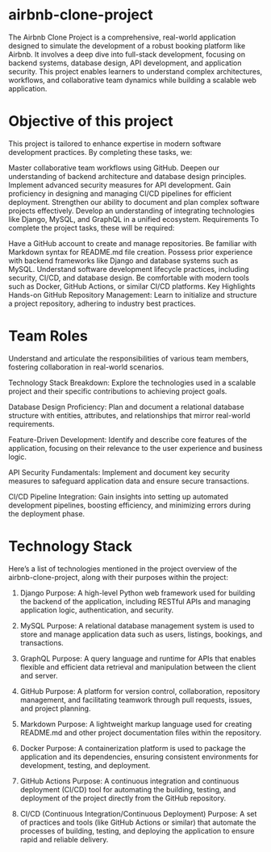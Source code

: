 # airbnb-clone-project

The Airbnb Clone Project is a comprehensive, real-world application designed to simulate the development of a robust booking platform like Airbnb. It involves a deep dive into full-stack development, focusing on backend systems, database design, API development, and application security. This project enables learners to understand complex architectures, workflows, and collaborative team dynamics while building a scalable web application.

# Objective of this project
This project is tailored to enhance expertise in modern software development practices. By completing these tasks, we:

Master collaborative team workflows using GitHub.
Deepen our understanding of backend architecture and database design principles.
Implement advanced security measures for API development.
Gain proficiency in designing and managing CI/CD pipelines for efficient deployment.
Strengthen our ability to document and plan complex software projects effectively.
Develop an understanding of integrating technologies like Django, MySQL, and GraphQL in a unified ecosystem.
Requirements
To complete the project tasks, these will be required:

Have a GitHub account to create and manage repositories.
Be familiar with Markdown syntax for README.md file creation.
Possess prior experience with backend frameworks like Django and database systems such as MySQL.
Understand software development lifecycle practices, including security, CI/CD, and database design.
Be comfortable with modern tools such as Docker, GitHub Actions, or similar CI/CD platforms.
Key Highlights
Hands-on GitHub Repository Management:
Learn to initialize and structure a project repository, adhering to industry best practices.

# Team Roles
Understand and articulate the responsibilities of various team members, fostering collaboration in real-world scenarios.

Technology Stack Breakdown:
Explore the technologies used in a scalable project and their specific contributions to achieving project goals.

Database Design Proficiency:
Plan and document a relational database structure with entities, attributes, and relationships that mirror real-world requirements.

Feature-Driven Development:
Identify and describe core features of the application, focusing on their relevance to the user experience and business logic.

API Security Fundamentals:
Implement and document key security measures to safeguard application data and ensure secure transactions.

CI/CD Pipeline Integration:
Gain insights into setting up automated development pipelines, boosting efficiency, and minimizing errors during the deployment phase.

# Technology Stack
Here’s a list of technologies mentioned in the project overview of the airbnb-clone-project, along with their purposes within the project:

1. Django
Purpose:
A high-level Python web framework used for building the backend of the application, including RESTful APIs and managing application logic, authentication, and security.

2. MySQL
Purpose:
A relational database management system is used to store and manage application data such as users, listings, bookings, and transactions.

3. GraphQL
Purpose:
A query language and runtime for APIs that enables flexible and efficient data retrieval and manipulation between the client and server.

4. GitHub
Purpose:
A platform for version control, collaboration, repository management, and facilitating teamwork through pull requests, issues, and project planning.

5. Markdown
Purpose:
A lightweight markup language used for creating README.md and other project documentation files within the repository.

6. Docker
Purpose:
A containerization platform is used to package the application and its dependencies, ensuring consistent environments for development, testing, and deployment.

7. GitHub Actions
Purpose:
A continuous integration and continuous deployment (CI/CD) tool for automating the building, testing, and deployment of the project directly from the GitHub repository.

8. CI/CD (Continuous Integration/Continuous Deployment)
Purpose:
A set of practices and tools (like GitHub Actions or similar) that automate the processes of building, testing, and deploying the application to ensure rapid and reliable delivery.
